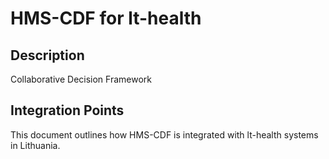 # HMS-CDF for lt-health

## Description

Collaborative Decision Framework

## Integration Points

This document outlines how HMS-CDF is integrated with lt-health systems in Lithuania.
